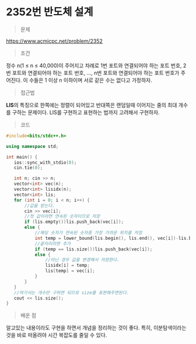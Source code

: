 # 2352번 반도체 설계

> 문제

https://www.acmicpc.net/problem/2352

> 조건

정수 n(1 ≤ n ≤ 40,000)이 주어지고 차례로 1번 포트와 연결되어야 하는 포트 번호, 2번 포트와 연결되어야 하는 포트 번호, …, n번 포트와 연결되어야 하는 포트 번호가 주어진다. 이 수들은 1 이상 n 이하이며 서로 같은 수는 없다고 가정하자.

> 접근법

**LIS**의 특징으로 한쪽에는 정렬이 되어있고 반대쪽은 랜덤일때 이어지는 줄의 최대 개수를 구하는 문제이다. LIS를 구현하고 표현하는 법까지 고려해서 구현하자.

> 코드

 ``` c++
#include<bits/stdc++.h>

using namespace std;

int main() {
	ios::sync_with_stdio(0);
	cin.tie(0);

	int n; cin >> n;
	vector<int> vec(n);
	vector<int> lisidx(n);
	vector<int> lis;
	for (int i = 0; i < n; i++) {
        //값을 받는다.
		cin >> vec[i];
        //첫 값이라면 연속된 숫자이므로 저장
		if (lis.empty())lis.push_back(vec[i]);
		else {
            //해당 숫자가 연속된 숫자중 가장 가까운 위치를 저장
			int temp = lower_bound(lis.begin(), lis.end(), vec[i])-lis.begin();
            //끝자리라면 추가
			if (temp == lis.size())lis.push_back(vec[i]);
			else {
                //아닌 경우 값을 변경해서 저장한다.
				lisidx[i] = temp;
				lis[temp] = vec[i];
			}
		}
	}
    //여기서는 개수만 구하면 되므로 size를 표현해주면된다.
	cout << lis.size();
}
```

> 배운 점

알고있는 내용이라도 구현을 하면서 개념을 정리하는 것이 좋다. 특히, 이분탐색이라는 것을 바로 떠올려야 시간 복잡도를 줄일 수 있다.